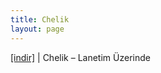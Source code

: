 ```yaml
---
title: Chelik
layout: page
---
```


<a href="https://cloud.mail.ru/public/04746be4d191/Chelik%20-%20Lanetim%20Uzerinde" target="_blank">[indir]</a>   |   Chelik &#8211; Lanetim Üzerinde